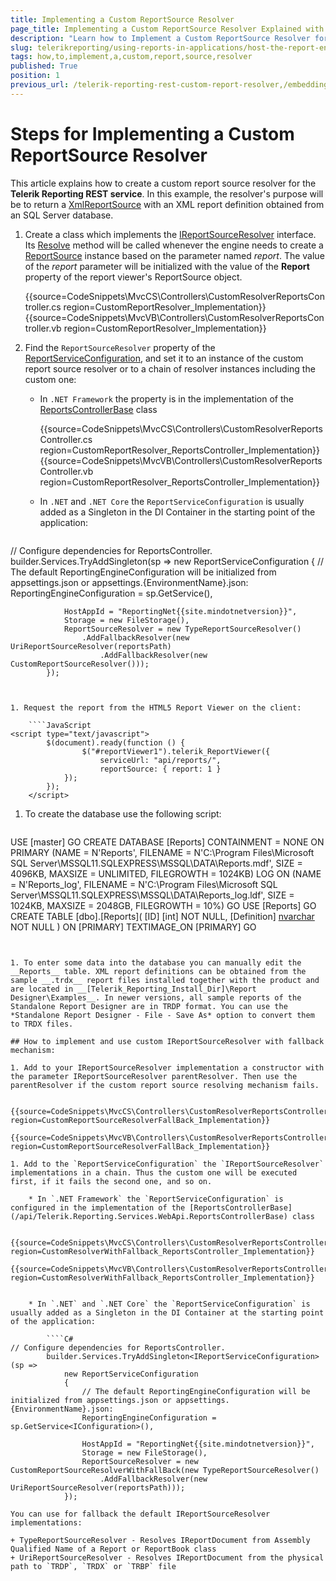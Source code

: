 ```yaml
---
title: Implementing a Custom ReportSource Resolver
page_title: Implementing a Custom ReportSource Resolver Explained with Example
description: "Learn how to Implement a Custom ReportSource Resolver for the Telerik Reporting REST Service and how to chain it with other resolvers through the fallback mechanism."
slug: telerikreporting/using-reports-in-applications/host-the-report-engine-remotely/telerik-reporting-rest-services/rest-service-report-source-resolver/how-to-implement-a-custom-report-source-resolver
tags: how,to,implement,a,custom,report,source,resolver
published: True
position: 1
previous_url: /telerik-reporting-rest-custom-report-resolver,/embedding-reports/host-the-report-engine-remotely/telerik-reporting-rest-services/rest-service-report-source-resolver/how-to-implement-a-custom-report-source-resolver
---
```


# Steps for Implementing a Custom ReportSource Resolver

This article explains how to create a custom report source resolver for the __Telerik Reporting REST service__. In this example, the resolver's purpose will be to return a [XmlReportSource](/api/Telerik.Reporting.XmlReportSource) with an XML report definition obtained from an SQL Server database.

1. Create a class which implements the  [IReportSourceResolver](/api/Telerik.Reporting.Services.IReportSourceResolver) interface. Its [Resolve](/api/Telerik.Reporting.Services.IReportSourceResolver#Telerik_Reporting_Services_IReportSourceResolver_Resolve_System_String_Telerik_Reporting_Services_OperationOrigin_System_Collections_Generic_IDictionary{System_String_System_Object}_) method will be called whenever the engine needs to create a [ReportSource](/api/Telerik.Reporting.ReportSource) instance based on the parameter named *report*. The value of the *report* parameter will be initialized with the value of the __Report__ property of the report viewer's ReportSource object.

	{{source=CodeSnippets\MvcCS\Controllers\CustomResolverReportsController.cs region=CustomReportResolver_Implementation}}
	{{source=CodeSnippets\MvcVB\Controllers\CustomResolverReportsController.vb region=CustomReportResolver_Implementation}}


1. Find the `ReportSourceResolver` property of the [ReportServiceConfiguration](/api/Telerik.Reporting.Services.WebApi.ReportsControllerBase#Telerik_Reporting_Services_WebApi_ReportsControllerBase_ReportServiceConfiguration), and set it to an instance of the custom report source resolver or to a chain of resolver instances including the custom one:

	* In `.NET Framework` the property is in the implementation of the [ReportsControllerBase](/api/Telerik.Reporting.Services.WebApi.ReportsControllerBase) class

		{{source=CodeSnippets\MvcCS\Controllers\CustomResolverReportsController.cs region=CustomReportResolver_ReportsController_Implementation}}
		{{source=CodeSnippets\MvcVB\Controllers\CustomResolverReportsController.vb region=CustomReportResolver_ReportsController_Implementation}}


	* In `.NET` and `.NET Core` the `ReportServiceConfiguration` is usually added as a Singleton in the DI Container in the starting point of the application:

		````C#
// Configure dependencies for ReportsController.
		builder.Services.TryAddSingleton<IReportServiceConfiguration>(sp =>
			new ReportServiceConfiguration
			{
				// The default ReportingEngineConfiguration will be initialized from appsettings.json or appsettings.{EnvironmentName}.json:
				ReportingEngineConfiguration = sp.GetService<IConfiguration>(),

				HostAppId = "ReportingNet{{site.mindotnetversion}}",
				Storage = new FileStorage(),
				ReportSourceResolver = new TypeReportSourceResolver()
					.AddFallbackResolver(new UriReportSourceResolver(reportsPath)
						.AddFallbackResolver(new CustomReportSourceResolver()));
			});
````


1. Request the report from the HTML5 Report Viewer on the client:

	````JavaScript
<script type="text/javascript">
		$(document).ready(function () {
				$("#reportViewer1").telerik_ReportViewer({
					serviceUrl: "api/reports/",
					reportSource: { report: 1 }
			});
		});
	</script>
````


1. To create the database use the following script:

	````SQL
USE [master]
	GO
	CREATE DATABASE [Reports]
	CONTAINMENT = NONE
	ON PRIMARY
	(NAME = N'Reports', FILENAME = N'C:\Program Files\Microsoft SQL Server\MSSQL11.SQLEXPRESS\MSSQL\DATA\Reports.mdf', SIZE = 4096KB, MAXSIZE = UNLIMITED, FILEGROWTH = 1024KB)
	LOG ON
	(NAME = N'Reports_log', FILENAME = N'C:\Program Files\Microsoft SQL Server\MSSQL11.SQLEXPRESS\MSSQL\DATA\Reports_log.ldf', SIZE = 1024KB, MAXSIZE = 2048GB, FILEGROWTH = 10%)
	GO
	USE [Reports]
	GO
	CREATE TABLE [dbo].[Reports](
	[ID] [int] NOT NULL,
	[Definition] [nvarchar](max) NOT NULL
	) ON [PRIMARY] TEXTIMAGE_ON [PRIMARY]
	GO
````


1. To enter some data into the database you can manually edit the __Reports__ table. XML report definitions can be obtained from the sample __.trdx__ report files installed together with the product and are located in __[Telerik_Reporting_Install_Dir]\Report Designer\Examples__. In newer versions, all sample reports of the Standalone Report Designer are in TRDP format. You can use the *Standalone Report Designer - File - Save As* option to convert them to TRDX files.

## How to implement and use custom IReportSourceResolver with fallback mechanism:

1. Add to your IReportSourceResolver implementation a constructor with the parameter IReportSourceResolver parentResolver. Then use the parentResolver if the custom report source resolving mechanism fails.

	{{source=CodeSnippets\MvcCS\Controllers\CustomResolverReportsController.cs region=CustomReportSourceResolverFallBack_Implementation}}
	{{source=CodeSnippets\MvcVB\Controllers\CustomResolverReportsController.vb region=CustomReportSourceResolverFallBack_Implementation}}

1. Add to the `ReportServiceConfiguration` the `IReportSourceResolver` implementations in a chain. Thus the custom one will be executed first, if it fails the second one, and so on.

	* In `.NET Framework` the `ReportServiceConfiguration` is configured in the implementation of the [ReportsControllerBase](/api/Telerik.Reporting.Services.WebApi.ReportsControllerBase) class

		{{source=CodeSnippets\MvcCS\Controllers\CustomResolverReportsController.cs region=CustomResolverWithFallback_ReportsController_Implementation}}
		{{source=CodeSnippets\MvcVB\Controllers\CustomResolverReportsController.vb region=CustomResolverWithFallback_ReportsController_Implementation}}


	* In `.NET` and `.NET Core` the `ReportServiceConfiguration` is usually added as a Singleton in the DI Container at the starting point of the application:

		````C#
// Configure dependencies for ReportsController.
		builder.Services.TryAddSingleton<IReportServiceConfiguration>(sp =>
			new ReportServiceConfiguration
			{
				// The default ReportingEngineConfiguration will be initialized from appsettings.json or appsettings.{EnvironmentName}.json:
				ReportingEngineConfiguration = sp.GetService<IConfiguration>(),

				HostAppId = "ReportingNet{{site.mindotnetversion}}",
				Storage = new FileStorage(),
				ReportSourceResolver = new CustomReportSourceResolverWithFallBack(new TypeReportSourceResolver()
					.AddFallbackResolver(new UriReportSourceResolver(reportsPath)));
			});
````


	You can use for fallback the default IReportSourceResolver implementations:

	+ TypeReportSourceResolver - Resolves IReportDocument from Assembly Qualified Name of a Report or ReportBook class
	+ UriReportSourceResolver - Resolves IReportDocument from the physical path to `TRDP`, `TRDX` or `TRBP` file
